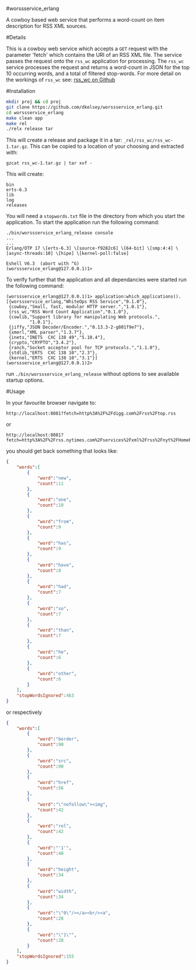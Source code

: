 #worssservice_erlang

A cowboy based web service that performs a word-count on item description for RSS XML sources.

#Details

This is a cowboy web service which accepts a `GET` request with the parameter 'fetch' which contains the URI of an RSS XML file.  The service passes the request onto the `rss_wc` application for processing.  The `rss_wc` service processes the request and returns a word-count in JSON for the top 10 occurring words, and a total of filtered stop-words.  For more detail on the workings of `rss_wc` see: [rss_wc on Github](https://github.com/dkelsey/rss_wc)

#Installation

```bash
mkdir proj && cd proj
git clone https://github.com/dkelsey/worssservice_erlang.git
cd worssservice_erlang
make clean app
make rel
./relx release tar
```

This will create a release and package it in a tar: `_rel/rss_wc/rss_wc-1.tar.gz`.
This can be copied to a location of your choosing and extracted with:

```
gzcat rss_wc-1.tar.gz | tar xvf -
```
This will create: 
```
bin
erts-6.3
lib
log
releases
```
You will need a `stopwords.txt` file in the directory from which you start the application.
To start the application run the following command:
```
./bin/worssservice_erlang_release console
...
...
Erlang/OTP 17 \[erts-6.3] \[source-f9282c6] \[64-bit] \[smp:4:4] \[async-threads:10] \[hipe] \[kernel-poll:false]

Eshell V6.3  (abort with ^G)
(worssservice_erlang@127.0.0.1)1> 
```
To verify further that the application and all dependancies were started run the following command:
```
(worssservice_erlang@127.0.0.1)1> application:which_applications().
[{worssservice_erlang,"WhiteOps RSS Service","0.1.0"},
 {cowboy,"Small, fast, modular HTTP server.","1.0.1"},
 {rss_wc,"RSS Word Count Application","0.1.0"},
 {cowlib,"Support library for manipulating Web protocols.",
         "1.0.1"},
 {jiffy,"JSON Decoder/Encoder.","0.13.3-2-g801f9e7"},
 {xmerl,"XML parser","1.3.7"},
 {inets,"INETS  CXC 138 49","5.10.4"},
 {crypto,"CRYPTO","3.4.2"},
 {ranch,"Socket acceptor pool for TCP protocols.","1.1.0"},
 {stdlib,"ERTS  CXC 138 10","2.3"},
 {kernel,"ERTS  CXC 138 10","3.1"}]
(worssservice_erlang@127.0.0.1)2> 
```

run `./bin/worssservice_erlang_release` without options to see available startup options.

#Usage

In your favourite browser navigate to:
```
http://localhost:8081?fetch=http%3A%2F%2Fdigg.com%2Frss%2Ftop.rss
```
or 
```
http://localhost:8081?fetch=http%3A%2F%2Frss.nytimes.com%2Fservices%2Fxml%2Frss%2Fnyt%2FHomePage.xml
```
you should get back something that looks like:
```json
{
	"words":[
		{
			"word":"new",
			"count":11
		},
		{
			"word":"one",
			"count":10
		},
		{
			"word":"from",
			"count":9
		},
		{
			"word":"has",
			"count":9
		},
		{
			"word":"have",
			"count":8
		},
		{
			"word":"had",
			"count":7
		},
		{
			"word":"so",
			"count":7
		},
		{
			"word":"than",
			"count":7
		},
		{
			"word":"he",
			"count":6
		},
		{
			"word":"other",
			"count":6
		}
	],
	"stopWordsIgnored":463
}
```
or respectively
```json
{
	"words":[
		{
			"word":"border",
			"count":90
		},
		{
			"word":"src",
			"count":90
		},
		{
			"word":"href",
			"count":56
		},
		{
			"word":"\"nofollow\"><img",
			"count":42
		},
		{
			"word":"rel",
			"count":42
		},
		{
			"word":"'1'",
			"count":40
		},
		{
			"word":"height",
			"count":34
		},
		{
			"word":"width",
			"count":34
		},
		{
			"word":"\"0\"/></a><br/><a",
			"count":28
		},
		{
			"word":"\"1\"",
			"count":28
		}
	],
	"stopWordsIgnored":155
}
```

